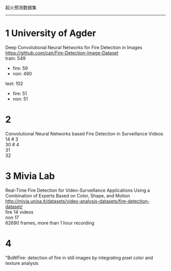起火预测数据集

---
# 1 University of Agder
Deep Convolutional Neural Networks for Fire
Detection in Images  
https://github.com/cair/Fire-Detection-Image-Dataset  
train: 549
- fire: 59
- non: 490

test: 102
- fire: 51
- non: 51

# 2
Convolutional Neural Networks based Fire Detection in Surveillance Videos  
14 # 3  
30 # 4  
31  
32

# 3 Mivia Lab
Real-Time Fire Detection for Video-Surveillance Applications Using a Combination of Experts Based on Color, Shape, and Motion  
http://mivia.unisa.it/datasets/video-analysis-datasets/fire-detection-dataset/  
fire 14 videos  
non  17  
62690 frames, more than 1 hour recording

# 4
"BoWFire: detection of fire in still images by integrating pixel color and texture analysis